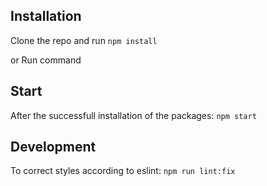## Installation

Clone the repo and run `npm install`

or Run command

## Start

After the successfull installation of the packages: `npm start`

## Development

To correct styles according to eslint: `npm run lint:fix`
